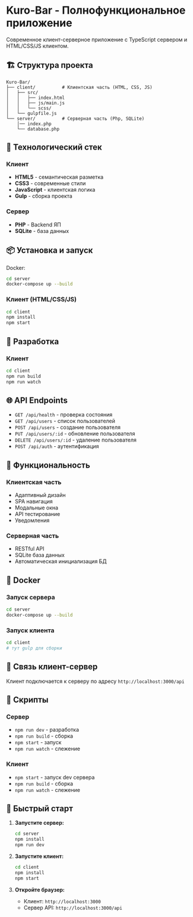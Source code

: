 # Kuro-Bar - Полнофункциональное приложение

Современное клиент-серверное приложение с TypeScript сервером и HTML/CSS/JS клиентом.

## 🏗 Структура проекта

```
Kuro-Bar/
├── client/          # Клиентская часть (HTML, CSS, JS)
│   ├── src/
│   │   ├── index.html
│   │   ├── js/main.js
│   │   └── scss/
│   └── gulpfile.js
└── server/          # Серверная часть (Php, SQLite)
    │── index.php
    └── database.php
```

## 🚀 Технологический стек

### Клиент
- **HTML5** - семантическая разметка
- **CSS3** - современные стили
- **JavaScript** - клиентская логика
- **Gulp** - сборка проекта

### Сервер
- **PHP** - Backend ЯП
- **SQLite** - база данных

## 📦 Установка и запуск

Docker:
```bash
cd server
docker-compose up --build
```

### Клиент (HTML/CSS/JS)

```bash
cd client
npm install
npm start
```

## 🔧 Разработка
### Клиент
```bash
cd client
npm run build      
npm run watch      
```

## 🌐 API Endpoints

- `GET /api/health` - проверка состояния
- `GET /api/users` - список пользователей
- `POST /api/users` - создание пользователя
- `PUT /api/users/:id` - обновление пользователя
- `DELETE /api/users/:id` - удаление пользователя
- `POST /api/auth` - аутентификация

## 📱 Функциональность

### Клиентская часть
- Адаптивный дизайн
- SPA навигация
- Модальные окна
- API тестирование
- Уведомления

### Серверная часть
- RESTful API
- SQLite база данных
- Автоматическая инициализация БД

## 🐳 Docker

### Запуск сервера
```bash
cd server
docker-compose up --build
```

### Запуск клиента
```bash
cd client
# тут gulp для сборки
```

## 🔗 Связь клиент-сервер

Клиент подключается к серверу по адресу `http://localhost:3000/api`

## 📝 Скрипты

### Сервер
- `npm run dev` - разработка
- `npm run build` - сборка
- `npm start` - запуск
- `npm run watch` - слежение

### Клиент
- `npm start` - запуск dev сервера
- `npm run build` - сборка
- `npm run watch` - слежение

## 🚀 Быстрый старт

1. **Запустите сервер:**
   ```bash
   cd server
   npm install
   npm run dev
   ```

2. **Запустите клиент:**
   ```bash
   cd client
   npm install
   npm start
   ```

3. **Откройте браузер:**
   - Клиент: `http://localhost:3000`
   - Сервер API: `http://localhost:3000/api`
